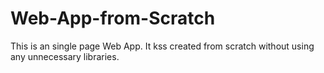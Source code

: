 # Web-App-from-Scratch
This is an single page Web App. It kss created from scratch without using any unnecessary libraries. 
